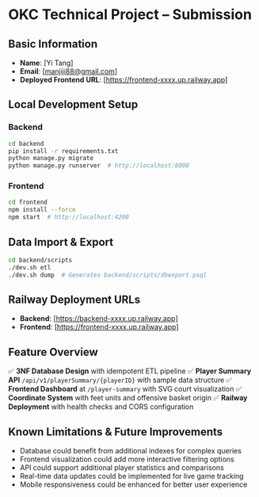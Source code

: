 # OKC Technical Project – Submission

## Basic Information
- **Name**: [Yi Tang]
- **Email**: [manjiji88@gmail.com]
- **Deployed Frontend URL**: [https://frontend-xxxx.up.railway.app]

## Local Development Setup

### Backend
```bash
cd backend
pip install -r requirements.txt
python manage.py migrate
python manage.py runserver  # http://localhost:8000
```

### Frontend
```bash
cd frontend
npm install --force
npm start  # http://localhost:4200
```

## Data Import & Export

```bash
cd backend/scripts
./dev.sh etl
./dev.sh dump  # Generates backend/scripts/dbexport.psql
```

## Railway Deployment URLs

- **Backend**: [https://backend-xxxx.up.railway.app]
- **Frontend**: [https://frontend-xxxx.up.railway.app]

## Feature Overview

✅ **3NF Database Design** with idempotent ETL pipeline
✅ **Player Summary API** `/api/v1/playerSummary/{playerID}` with sample data structure
✅ **Frontend Dashboard** at `/player-summary` with SVG court visualization
✅ **Coordinate System** with feet units and offensive basket origin
✅ **Railway Deployment** with health checks and CORS configuration

## Known Limitations & Future Improvements

- Database could benefit from additional indexes for complex queries
- Frontend visualization could add more interactive filtering options
- API could support additional player statistics and comparisons
- Real-time data updates could be implemented for live game tracking
- Mobile responsiveness could be enhanced for better user experience